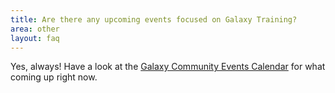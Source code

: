 ```yaml
---
title: Are there any upcoming events focused on Galaxy Training?
area: other
layout: faq
---
```


Yes, always! Have a look at the [Galaxy Community Events Calendar](https://galaxyproject.org/events/) for what coming up right now.


